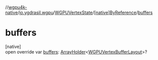 //[wgpu4k-native](../../../../index.md)/[io.ygdrasil.wgpu](../../index.md)/[WGPUVertexState](../index.md)/[[native]ByReference](index.md)/[buffers](buffers.md)

# buffers

[native]\
open override var [buffers](buffers.md): [ArrayHolder](../../../ffi/-array-holder/index.md)&lt;[WGPUVertexBufferLayout](../../-w-g-p-u-vertex-buffer-layout/index.md)&gt;?
